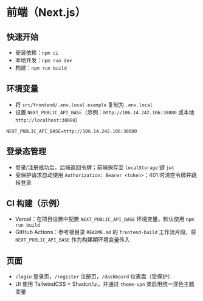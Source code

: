 # 前端（Next.js）

## 快速开始
- 安装依赖：`npm ci`
- 本地开发：`npm run dev`
- 构建：`npm run build`

## 环境变量
- 将 `src/frontend/.env.local.example` 复制为 `.env.local`
- 设置 `NEXT_PUBLIC_API_BASE`（示例：`http://106.14.242.106:38080` 或本地 `http://localhost:38080`）

```env
NEXT_PUBLIC_API_BASE=http://106.14.242.106:38080
```

## 登录态管理
- 登录/注册成功后，后端返回令牌；前端保存至 `localStorage` 键 `jwt`
- 受保护请求自动使用 `Authorization: Bearer <token>`；401 时清空令牌并跳转登录

## CI 构建（示例）
- Vercel：在项目设置中配置 `NEXT_PUBLIC_API_BASE` 环境变量，默认使用 `npm run build`
- GitHub Actions：参考根目录 `README.md` 的 `frontend-build` 工作流片段，将 `NEXT_PUBLIC_API_BASE` 作为构建期环境变量传入

## 页面
- `/login` 登录页，`/register` 注册页，`/dashboard` 仪表盘（受保护）
- UI 使用 TailwindCSS + Shadcn/ui，并通过 `theme-vpn` 类启用统一深色主题变量